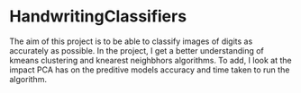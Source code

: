 # HandwritingClassifiers

The aim of this project is to be able to classify images of digits as accurately as possible. In the project, I get a better understanding of kmeans clustering and knearest neighbhors algorithms. To add, I look at the impact PCA has on the preditive models accuracy and time taken to run the algorithm. 

